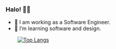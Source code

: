 ### Halo! 👋😀

- 🔭 I am working as a Software Engineer.
- 🌱 I’m learning software and design.

&nbsp;&nbsp;&nbsp;&nbsp;&nbsp;&nbsp;&nbsp;&nbsp;[![Top Langs](https://github-readme-stats.vercel.app/api/top-langs/?username=luqmanherifa&layout=compact&langs_count=10&hide=c%2B%2B,hack,shaderlab,hlsl)](https://github.com/luqmanherifa)
